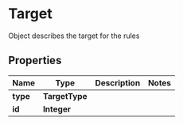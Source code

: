 

# Target

Object describes the target for the rules

## Properties

| Name | Type | Description | Notes |
|------------ | ------------- | ------------- | -------------|
|**type** | **TargetType** |  |  |
|**id** | **Integer** |  |  |



